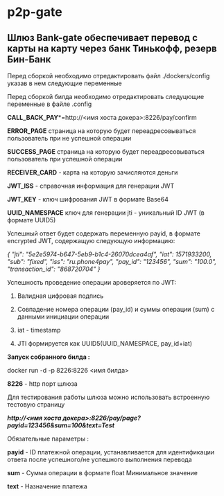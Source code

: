 # p2p-gate
Шлюз Bank-gate обеспечивает перевод с карты на карту через банк Тинькофф, резерв Бин-Банк
---
Перед сборкой необходимо отредактировать файл 
./dockers/config  указав в нем следующие переменные

Перед сборкой билда необходимо отредактировать следуцющие переменные в файле .config

**CALL_BACK_PAY***=http://<имя хоста докера>:8226/pay/confirm

**ERROR_PAGE**  страница на которую будет переадресовываться пользователь при не успешной операции

**SUCCESS_PAGE** страница на которую будет переадресовываться пользователь при успешной операции

**RECEIVER_CARD** - карта на которую зачисляются деньги

**JWT_ISS**  - справочная информация для генерации JWT

**JWT_KEY** - ключ шифрования JWT в формате Base64

**UUID_NAMESPACE** ключ для генерации jti - уникальный ID JWT (в формате UUID5)  



Успешный ответ будет содержать переменную payid, в формате encrypted JWT, содержащую следующую информацию:

*{
  "jti": "5e2e5974-b647-5eb9-b1c4-26070dcea4af",
  "iat": 1571933200,
  "sub": "fixed",
  "iss": "ru.phone4pay",
  "pay_id": "123456",
  "sum": "100.0",
  "transaction_id": "868720704"
}*

Успешность проведение операции ароверяется по JWT:

1. Валидная цифровая подпись

2. Совпадение номера операции (pay_id) и суммы операции (sum) c данными инициации операции

3. iat - timestamp

4. JTI формируется как UUID5(UUID_NAMESPACE, pay_id+iat)


**Запуск собранного билда :**

docker run -d  -p 8226:8226 <имя билда>

**8226** - http порт шлюза
  
Для тестирования работы шлюза можно использовать встроенную тестовую страницу

***http://<имя хоста докера>:8226/pay/page?payid=123456&sum=100&text=Test***

Обязательные параметры  :

**payid** - ID платежной операции, устанавливается для идентификации ответа после успешного/не успешного выполнения перевода

**sum** - Сумма операции в формате float Минимальное значение 

**text** - Назначение платежа



